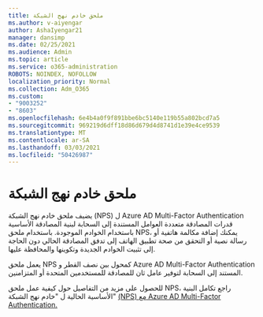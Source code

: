 ```yaml
---
title: ملحق خادم نهج الشبكة
ms.author: v-aiyengar
author: AshaIyengar21
manager: dansimp
ms.date: 02/25/2021
ms.audience: Admin
ms.topic: article
ms.service: o365-administration
ROBOTS: NOINDEX, NOFOLLOW
localization_priority: Normal
ms.collection: Adm_O365
ms.custom:
- "9003252"
- "8603"
ms.openlocfilehash: 6e4b4a0f9f891bbe6bc5140e119b55a802bcd7a5
ms.sourcegitcommit: 969219d6dff18d86d679d4d8741d1e39e4ce9539
ms.translationtype: MT
ms.contentlocale: ar-SA
ms.lasthandoff: 03/03/2021
ms.locfileid: "50426987"
---
```

# <a name="network-policy-server-extension"></a>ملحق خادم نهج الشبكة

يضيف ملحق خادم نهج الشبكة (NPS) ل Azure AD Multi-Factor Authentication قدرات المصادقة متعددة العوامل المستندة إلى السحابة لبنية المصادقة الأساسية باستخدام الخوادم الموجودة. باستخدام ملحق NPS، يمكنك إضافة مكالمة هاتفية أو رسالة نصية أو التحقق من صحة تطبيق الهاتف إلى تدفق المصادقة الحالي دون الحاجة إلى تثبيت الخوادم الجديدة وتكوينها والمحافظة عليها.

يعمل ملحق NPS كمحول بين نصف القطر و Azure AD Multi-Factor Authentication المستند إلى السحابة لتوفير عامل ثان للمصادقة للمستخدمين المتحدة أو المتزامنين.

للحصول على مزيد من التفاصيل حول كيفية عمل ملحق NPS، راجع تكامل البنية الأساسية الحالية ل "خادم نهج الشبكة" [(NPS) مع Azure AD Multi-Factor Authentication.](https://docs.microsoft.com/azure/active-directory/authentication/howto-mfa-nps-extension)
